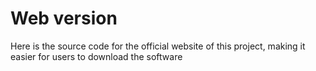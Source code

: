 # Web version
Here is the source code for the official website of this project, making it easier for users to download the software